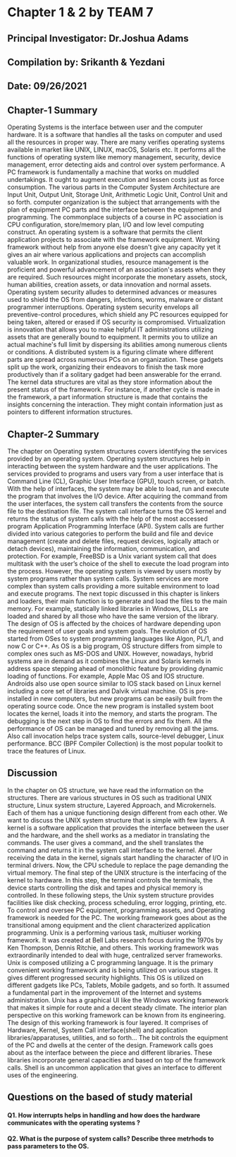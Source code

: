 # Chapter 1 & 2 by TEAM 7
## Principal Investigator: Dr.Joshua Adams
## Compilation by: Srikanth & Yezdani
## Date: 09/26/2021
## Chapter-1 Summary
Operating Systems is the interface between user and the computer hardware. It is a software that handles all the tasks on computer and used all the resources in proper way. There are many verifies operating systems available in market like UNIX, LINUX, macOS, Solaris etc. It performs all the functions of operating system like memory management, security, device management, error detecting aids and control over system performance. A PC framework is fundamentally a machine that works on muddled undertakings. It ought to augment execution and lessen costs just as force consumption. The various parts in the Computer System Architecture are Input Unit, Output Unit, Storage Unit, Arithmetic Logic Unit, Control Unit and so forth. computer organization is the subject that arrangements with the plan of equipment PC parts and the interface between the equipment and programming. The commonplace subjects of a course in PC association is CPU configuration, store/memory plan, I/O and low level computing construct. An operating system is a software that permits the client application projects to associate with the framework equipment. Working framework without help from anyone else doesn't give any capacity yet it gives an air where various applications and projects can accomplish valuable work.
In organizational studies, resource management is the proficient and powerful advancement of an association's assets when they are required. Such resources might incorporate the monetary assets, stock, human abilities, creation assets, or data innovation and normal assets. Operating system security alludes to determined advances or measures used to shield the OS from dangers, infections, worms, malware or distant programmer interruptions. Operating system security envelops all preventive-control procedures, which shield any PC resources equipped for being taken, altered or erased if OS security is compromised. Virtualization is innovation that allows you to make helpful IT administrations utilizing assets that are generally bound to equipment. It permits you to utilize an actual machine's full limit by dispersing its abilities among numerous clients or conditions. A distributed system is a figuring climate where different parts are spread across numerous PCs on an organization. These gadgets split up the work, organizing their endeavors to finish the task more productively than if a solitary gadget had been answerable for the errand. The kernel data structures are vital as they store information about the present status of the framework. For instance, if another cycle is made in the framework, a part information structure is made that contains the insights concerning the interaction. They might contain information just as pointers to different information structures. 

## Chapter-2 Summary
The chapter on Operating system structures covers identifying the services provided by an operating system. Operating system structures help in interacting between the system hardware and the user applications. The services provided to programs and users vary from a user interface that is Command Line (CL), Graphic User Interface (GPU), touch screen, or batch. With the help of interfaces, the system may be able to load, run and execute the program that involves the I/O device. After acquiring the command from the user interfaces, the system call transfers the contents from the source file to the destination file. The system call interface turns the OS kernel and returns the status of system calls with the help of the most accessed program Application Programming Interface (API). System calls are further divided into various categories to perform the build and file and device management (create and delete files, request devices, logically attach or detach devices), maintaining the information, communication, and protection. For example, FreeBSD is a Unix variant system call that does multitask with the user’s choice of the shell to execute the load program into the process. 
           However, the operating system is viewed by users mostly by system programs rather than system calls. System services are more complex than system calls providing a more suitable environment to load and execute programs. The next topic discussed in this chapter is linkers and loaders, their main function is to generate and load the files to the main memory. For example, statically linked libraries in Windows, DLLs are loaded and shared by all those who have the same version of the library. The design of OS is affected by the choices of hardware depending upon the requirement of user goals and system goals. The evolution of OS started from OSes to system programming languages like Algon, PL/1, and now C or C++.  As OS is a big program, OS structure differs from simple to complex ones such as MS-DOS and UNIX.  However, nowadays, hybrid systems are in demand as it combines the Linux and Solaris kernels in address space stepping ahead of monolithic feature by providing dynamic loading of functions. For example, Apple Mac OS and IOS structure. Androids also use open source similar to IOS stack based on Linux kernel including a core set of libraries and Dalvik virtual machine. OS is pre-installed in new computers, but new programs can be easily built from the operating source code. Once the new program is installed system boot locates the kernel, loads it into the memory, and starts the program. The debugging is the next step in OS to find the errors and fix them. All the performance of OS can be managed and tuned by removing all the jams. Also call invocation helps trace system calls, source-level debugger, Linux performance. BCC (BPF Compiler Collection) is the most popular toolkit to trace the features of Linux.

## Discussion
In the chapter on OS structure, we have read the information on the structures. There are various structures in OS such as traditional UNIX structure, Linux system structure, Layered Approach, and Microkernels. Each of them has a unique functioning design different from each other. We want to discuss the UNIX system structure that is simple with few layers. A kernel is a software application that provides the interface between the user and the hardware, and the shell works as a mediator in translating the commands. The user gives a command, and the shell translates the command and returns it in the system call interface to the kernel. After receiving the data in the kernel, signals start handling the character of I/O in terminal drivers. Now, the CPU schedule to replace the page demanding the virtual memory. The final step of the UNIX structure is the interfacing of the kernel to hardware. In this step, the terminal controls the terminals, the device starts controlling the disk and tapes and physical memory is controlled. In these following steps, the Unix system structure provides facilities like disk checking, process scheduling, error logging, printing, etc.
To control and oversee PC equipment, programming assets, and Operating framework is needed for the PC. The working framework goes about as the transitional among equipment and the client characterized application programming. Unix is a performing various task, multiuser working framework. It was created at Bell Labs research focus during the 1970s by Ken Thompson, Dennis Ritchie, and others. This working framework was extraordinarily intended to deal with huge, centralized server frameworks. Unix is composed utilizing a C programming language. It is the primary convenient working framework and is being utilized on various stages. It gives different progressed security highlights. This OS is utilized on different gadgets like PCs, Tablets, Mobile gadgets, and so forth. It assumed a fundamental part in the improvement of the Internet and systems administration.
Unix has a graphical UI like the Windows working framework that makes it simple for route and a decent steady climate. The interior plan perspective on this working framework can be known from its engineering. The design of this working framework is four layered. It comprises of Hardware, Kernel, System Call interface(shell) and application libraries/apparatuses, utilities, and so forth… The bit controls the equipment of the PC and dwells at the center of the design. Framework calls goes about as the interface between the piece and different libraries. These libraries incorporate general capacities and based on top of the framework calls. Shell is an uncommon application that gives an interface to different uses of the engineering.
## Questions on the based of study material
#### Q1. How interrupts helps in handling and how does the hardware communicates with the operating systems ?
#### Q2. What is the purpose of system calls? Describe three metrhods to pass parameters to the OS.

